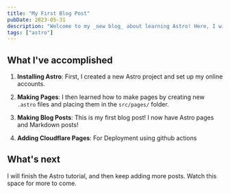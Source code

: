 ```yaml
---
title: "My First Blog Post"
pubDate: 2023-05-31
description: "Welcome to my _new blog_ about learning Astro! Here, I will share my learning journey as I build a new website."
tags: ["astro"]
---
```


## What I've accomplished

1. **Installing Astro**: First, I created a new Astro project and set up my online accounts.

2. **Making Pages**: I then learned how to make pages by creating new `.astro` files and placing them in the `src/pages/` folder.

3. **Making Blog Posts**: This is my first blog post! I now have Astro pages and Markdown posts!

4. **Adding Cloudflare Pages**: For Deployment using github actions
## What's next

I will finish the Astro tutorial, and then keep adding more posts. Watch this space for more to come.